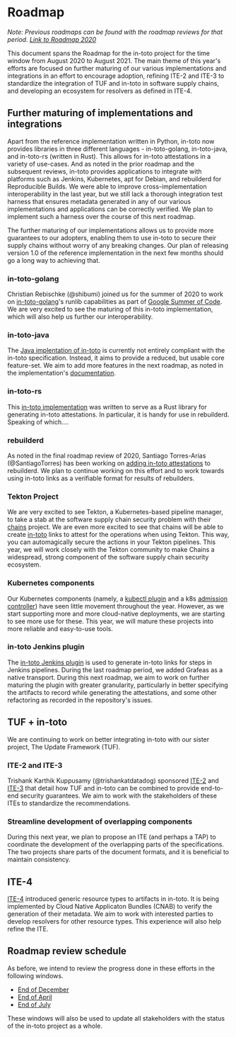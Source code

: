 Roadmap
=======

_Note: Previous roadmaps can be found with the roadmap reviews for that period.
[Link to Roadmap 2020](roadmap-reviews/2020/ROADMAP.md)_

This document spans the Roadmap for the in-toto project for the time window
from August 2020 to August 2021. The main theme of this year's efforts are
focused on further maturing of our various implementations and integrations in
an effort to encourage adoption, refining ITE-2 and ITE-3 to standardize the
integration of TUF and in-toto in software supply chains, and developing an
ecosystem for resolvers as defined in ITE-4.

## Further maturing of implementations and integrations

Apart from the reference implementation written in Python, in-toto now provides
libraries in three different languages - in-toto-golang, in-toto-java,
and in-toto-rs (written in Rust). This allows for in-toto attestations in
a variety of use-cases. And as noted in the prior roadmap and the subsequent
reviews, in-toto provides applications to integrate with platforms such as
Jenkins, Kubernetes, apt for Debian, and rebuilderd for Reproducible Builds. We
were able to improve cross-implementation interoperability in the last year,
but we still lack a thorough integration test harness that ensures metadata
generated in any of our various implementations and applications can be
correctly verified. We plan to implement such a harness over the course of this
next roadmap.

The further maturing of our implementations allows us to provide more guarantees
to our adopters, enabling them to use in-toto to secure their supply chains
without worry of any breaking changes. Our plan of releasing version 1.0 of the
reference implementation in the next few months should go a long way to
achieving that.

### in-toto-golang

Christian Rebischke (@shibumi) joined us for the summer of 2020 to work on
[in-toto-golang](https://github.com/in-toto/in-toto-golang)'s runlib
capabilities as part of
[Google Summer of Code](https://summerofcode.withgoogle.com/projects/#4804162597945344).
We are very excited to see the maturing of this in-toto implementation, which
will also help us further our interoperability.

### in-toto-java

The [Java implentation of in-toto](https://github.com/in-toto/in-toto-java) is
currently not entirely compliant with the in-toto specification. Instead, it
aims to provide a reduced, but usable core feature-set. We aim to add more
features in the next roadmap, as noted in the implementation's
[documentation](https://github.com/in-toto/in-toto-java/blob/master/README.md).

### in-toto-rs

This [in-toto implementation](https://github.com/in-toto/in-toto-rs) was written
to serve as a Rust library for generating in-toto attestations. In particular,
it is handy for use in rebuilderd. Speaking of which....

### rebuilderd

As noted in the final roadmap review of 2020, Santiago Torres-Arias
(@SantiagoTorres) has been working on
[adding in-toto attestations](https://github.com/kpcyrd/rebuilderd/pull/22) to
rebuilderd. We plan to continue working on this effort and to work towards using
in-toto links as a verifiable format for results of rebuilders.

### Tekton Project

We are very excited to see Tekton, a Kubernetes-based pipeline manager, to take
a stab at the software supply chain security problem with their [chains](https://github.com/tektoncd/chains/)
project. We are even more excited to see that chains will be able to create
[in-toto](https://github.com/tektoncd/chains/pull/13) links to attest for the
operations when using Tekton. This way, you can automagically secure the
actions in your Tekton pipelines. This year, we will work closely with the
Tekton community to make Chains a widespread, strong component of the software
supply chain security ecosystem.

### Kubernetes components

Our Kubernetes components (namely, a [kubectl plugin](https://github.com/in-toto/kubectl-in-toto) and a k8s [admission
controller](https://github.com/in-toto/in-toto-webhook)) have seen little
movement throughout the year. However, as we start supporting more and more
cloud-native deployments, we are starting to see more use for these. This year,
we will mature these projects into more reliable and easy-to-use tools.

### in-toto Jenkins plugin

The [in-toto Jenkins plugin](https://github.com/jenkinsci/in-toto-plugin) is
used to generate in-toto links for steps in Jenkins pipelines. During the last
roadmap period, we added Grafeas as a native transport. During this next
roadmap, we aim to work on further maturing the plugin with greater granularity,
particularly in better specifying the artifacts to record while generating the
attestations, and some other refactoring as recorded in the repository's issues.

## TUF + in-toto

We are continuing to work on better integrating in-toto with our sister project,
The Update Framework (TUF).

### ITE-2 and ITE-3

Trishank Karthik Kuppusamy (@trishankatdatadog) sponsored
[ITE-2](https://github.com/in-toto/ITE/blob/master/ITE/2/README.adoc) and
[ITE-3](https://github.com/in-toto/ITE/blob/master/ITE/3/README.adoc) that
detail how TUF and in-toto can be combined to provide end-to-end security
guarantees. We aim to work with the stakeholders of these ITEs to standardize 
the recommendations.

### Streamline development of overlapping components

During this next year, we plan to propose an ITE (and perhaps a TAP) to
coordinate the development of the overlapping parts of the specifications. The
two projects share parts of the document formats, and it is beneficial to
maintain consistency.

## ITE-4

[ITE-4](https://github.com/in-toto/ITE/blob/master/ITE/4/README.adoc) introduced
generic resource types to artifacts in in-toto. It is being implemented by Cloud
Native Applicaton Bundles (CNAB) to verify the generation of their metadata. We
aim to work with interested parties to develop resolvers for other resource
types. This experience will also help refine the ITE.

## Roadmap review schedule

As before, we intend to review the progress done in these efforts in the
following windows.

- [End of December](roadmap-reviews/2021/review_1_december_20.md)
- [End of April](roadmap-reviews/2021/review_2_april_21.md)
- [End of July](roadmap-reviews/2021/review_3_july_21.md)

These windows will also be used to update all stakeholders with the status of
the in-toto project as a whole.
